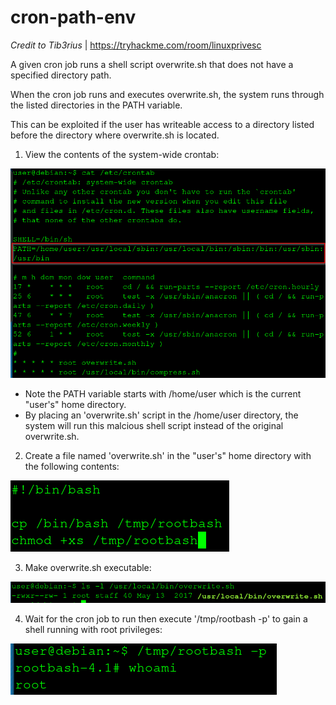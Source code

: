 # cron-path-env

*Credit to Tib3rius* | https://tryhackme.com/room/linuxprivesc

A given cron job runs a shell script overwrite.sh that does not have a specified directory path.

When the cron job runs and executes overwrite.sh, the system runs through the listed directories in the PATH variable.

This can be exploited if the user has writeable access to a directory listed before the directory where overwrite.sh is located.

1) View the contents of the system-wide crontab:

![Image of cron_tab](https://github.com/kam1n0/cron-path-env/blob/master/tmp_upload/crontab.png)

* Note the PATH variable starts with /home/user which is the current "user's" home directory.
* By placing an 'overwrite.sh' script in the /home/user directory, the system will run this malcious shell script instead of the original overwrite.sh.

2) Create a file named 'overwrite.sh' in the "user's" home directory with the following contents:

![Image of bin_bash](https://github.com/kam1n0/cron-path-env/blob/master/tmp_upload/bin_bash.png)

3) Make overwrite.sh executable:

![Image of overwrite](https://github.com/kam1n0/cron-path-env/blob/master/tmp_upload/overwrite.png)

4) Wait for the cron job to run then execute '/tmp/rootbash -p' to gain a shell running with root privileges:

![Image of rootbash](https://github.com/kam1n0/cron-path-env/blob/master/tmp_upload/rootbash.png)
